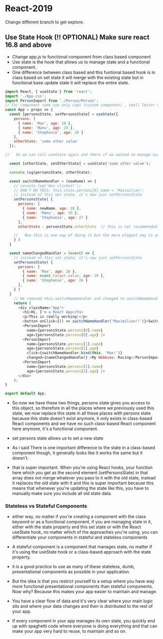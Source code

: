 # React-2019
Change different branch to get explore.

## Use State Hook (!! OPTIONAL) Make sure react 16.8 and above

* Change app.js to functional component from class based component
* Use state is the hook that allows us to manage state and a functional component.
* One difference between class based and this funtional based hook is in class based on set state it will merge with the existing state but in functional base update state it will replace the entire state.

```js
import React, { useState } from 'react';
import './App.css';
import PersonImport from './Person/Person';
// For component name use only caps (custom component) , small letter element is default jsx.
const App = props => {
  const [personsState, setPersonsState] = useState({
    persons: [
      { name: 'Max', age: 28 },
      { name: 'Manu', age: 29 },
      { name: 'Stephanie', age: 26 }
    ],
    otherState: 'some other value'
  });

//   So we can call useState again and there if we wanted to manage our other state, we could pass in our other state, some other value object here or if all we want to manage is a string, we could also just pass in that string as a default value,

  const [otherState, setOtherState] = useState('some other value');

  console.log(personsState, otherState);

  const switchNameHandler = (newName) => {
    // console.log('Was clicked!');
    // DON'T DO THIS: this.state.persons[0].name = 'Maximilian';
    // instead of this set state, it's now just setPersonsState
    setPersonsState( {
      persons: [
        { name: newName, age: 28 },
        { name: 'Manu', age: 29 },
        { name: 'Stephanie', age: 27 }
      ],
      otherState : personsState.otherState  // this is not recommended way of doing..

    //   Now this is one way of doing it but the more elegant way is actually to not manually merge your states but instead use useState multiple times, whereas in class-based components, you only have one state property and this set state automatically merges changes with the old state to not discard any state, here you can have multiple useState calls.
    } )
  }

  const nameChangedHandler = (event) => {
    // instead of this set state, it's now just setPersonsState
    setPersonsState( {
      persons: [
        { name: 'Max', age: 28 },
        { name: event.target.value, age: 29 },
        { name: 'Stephanie', age: 26 }
      ],
    } )
  }
    // We removed this.switchNameHandler and changed to switchNameHandler beacuse now its not class based component
    return (
      <div className="App">
        <h1>Hi, I'm a React App</h1>
        <p>This is really working!</p>
        <button onClick={() => switchNameHandler('Maximilian!!')}>Switch Name</button>
        <PersonImport 
          name={personsState.persons[0].name} 
          age={personsState.persons[0].age} />
        <PersonImport 
          name={personsState.persons[1].name} 
          age={personsState.persons[1].age}
          click={switchNameHandler.bind(this, 'Max!')}
          changed={nameChangedHandler} >My Hobbies: Racing</PersonImport>
        <PersonImport 
          name={personsState.persons[2].name} 
          age={personsState.persons[2].age} />
      </div>
    );
}

export default App;

```

* So now we have these two things, persons state gives you access to this object, so therefore in all the places where we previously used this state, we now replace this state in all these places with persons state because this state doesn't exist anymore, it only exists in class-based React components and we have no such class-based React component here anymore, it's a functional component.

* set persons state allows us to set a new state 

* As i said There is one important difference to the state in a class-based component though, it generally looks like it works the same but it doesn't.

* that is super important. When you're using React hooks, your function here which you get as the second element (setPersonsState) in that array does not merge whatever you pass to it with the old state, instead it replaces the old state with it and this is super important because this means that whenever you're updating the state like this, you have to manually make sure you include all old state data.

###  Stateless vs Stateful Components

* either way, no matter if you're creating a component with the class keyword or as a functional component, if you are managing state in it, either with the state property and this set state or with the React useState hook, no matter which of the approaches you're using, you can differentiate your components in stateful and stateless components

* A stateful component is a component that manages state, no matter if it's using the useState hook or a class-based approach with the state property. 

* it is a good practice to use as many of these stateless, dumb, presentational components as possible in your application.

* But the idea is that you restrict yourself to a setup where you have way more functional presentational components than stateful components. Now why? Because this makes your app easier to maintain and manage.

* You have a clear flow of data and it's very clear where your main logic sits and where your data changes and then is distributed to the rest of your app.

* If every component in your app manages its own state, you quickly end up with spaghetti code where everyone is doing everything and that can make your app very hard to reuse, to maintain and so on.



